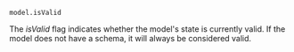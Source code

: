 


`model.isValid`

The *isValid* flag indicates whether the model's state is currently valid.
If the model does not have a schema, it will always be considered valid.

